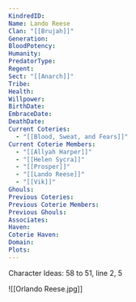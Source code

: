 ```yaml
---
KindredID: 
Name: Lando Reese
Clan: "[[Brujah]]"
Generation: 
BloodPotency: 
Humanity: 
PredatorType: 
Regent: 
Sect: "[[Anarch]]"
Tribe: 
Health: 
Willpower: 
BirthDate: 
EmbraceDate: 
DeathDate: 
Current Coteries:
  - "[[Blood, Sweat, and Fears]]"
Current Coterie Members:
  - "[[Allyah Harper]]"
  - "[[Helen Sycra]]"
  - "[[Prosper]]"
  - "[[Lando Reese]]"
  - "[[Vik]]"
Ghouls: 
Previous Coteries: 
Previous Coterie Members: 
Previous Ghouls: 
Associates: 
Haven: 
Coterie Haven: 
Domain: 
Plots:
---
```


Character Ideas: 
58 to 51, line 2, 5


![[Orlando Reese.jpg]]